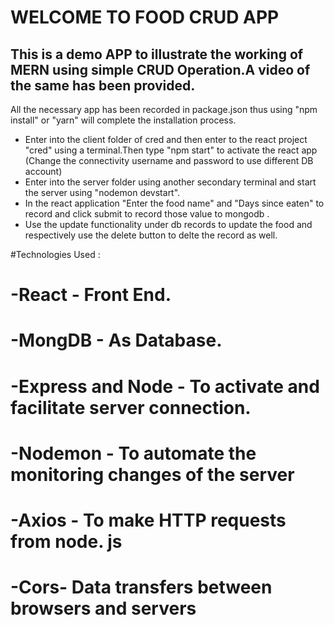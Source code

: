 # WELCOME TO FOOD CRUD APP
## This is a demo APP to illustrate the working of MERN using simple CRUD Operation.A video of the same has been provided.





All the necessary app has been recorded in package.json thus using "npm install" or "yarn" will complete the installation process.

- Enter into the client folder of cred and then enter to the react project "cred" using a terminal.Then type "npm start" to activate the react app (Change the connectivity username and password to use different DB account)
- Enter into the server folder using another secondary terminal and start the server using "nodemon devstart".
- In the react application "Enter the food name" and "Days since eaten" to record and click submit to record those value to mongodb .
- Use the update functionality under db records to update the food and respectively use the delete button to delte the record as well.

#Technologies Used : 

# -React - Front End. 
# -MongDB - As Database.
# -Express and Node - To activate and facilitate server connection.
# -Nodemon - To automate the monitoring changes of the server
# -Axios -  To make HTTP requests from node. js
# -Cors- Data transfers between browsers and servers

